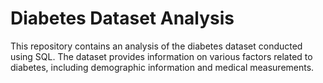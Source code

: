 # Diabetes Dataset Analysis
This repository contains an analysis of the diabetes dataset conducted using SQL. The dataset provides information on various factors related to diabetes, including demographic information and medical measurements.
